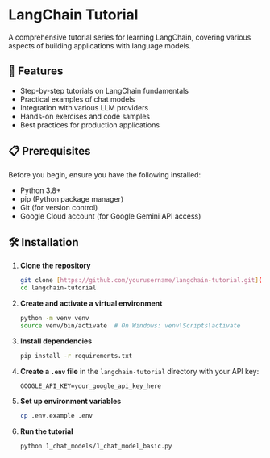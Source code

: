 # LangChain Tutorial

A comprehensive tutorial series for learning LangChain, covering various aspects of building applications with language models.

## 🚀 Features

- Step-by-step tutorials on LangChain fundamentals
- Practical examples of chat models
- Integration with various LLM providers
- Hands-on exercises and code samples
- Best practices for production applications

## 📋 Prerequisites

Before you begin, ensure you have the following installed:

- Python 3.8+
- pip (Python package manager)
- Git (for version control)
- Google Cloud account (for Google Gemini API access)

## 🛠️ Installation

1. **Clone the repository**
   ```bash
   git clone [https://github.com/yourusername/langchain-tutorial.git](https://github.com/yourusername/langchain-tutorial.git)
   cd langchain-tutorial
   ```

2. **Create and activate a virtual environment**
   ```bash
   python -m venv venv
   source venv/bin/activate  # On Windows: venv\Scripts\activate
   ```

3. **Install dependencies**
   ```bash
   pip install -r requirements.txt
   ```

4. **Create a `.env` file** in the `langchain-tutorial` directory with your API key:
   ```
   GOOGLE_API_KEY=your_google_api_key_here
   ```

5. **Set up environment variables**
   ```bash
   cp .env.example .env
   ```

6. **Run the tutorial**
   ```bash
   python 1_chat_models/1_chat_model_basic.py
   ```

